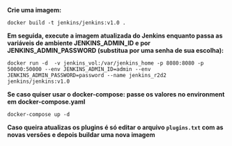 **Crie uma imagem:**

```
docker build -t jenkins/jenkins:v1.0 .
```

**Em seguida, execute a imagem atualizada do Jenkins enquanto passa as variáveis ​​de ambiente JENKINS_ADMIN_ID e por JENKINS_ADMIN_PASSWORD (substitua <password> por uma senha de sua escolha):**

```
docker run -d  -v jenkins_vol:/var/jenkins_home -p 8080:8080 -p 50000:50000 --env JENKINS_ADMIN_ID=admin --env JENKINS_ADMIN_PASSWORD=password --name jenkins_r2d2 jenkins/jenkins:v1.0
```

**Se caso quiser usar o docker-compose: passe os valores no environment em docker-compose.yaml**

```
docker-compose up -d
```
**Caso queira atualizas os plugins é só editar o arquivo ```plugins.txt``` com as novas versões e depois buildar uma nova imagem**
